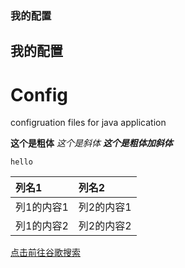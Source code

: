 ### 我的配置
## 我的配置
# Config
configruation files for java application

**这个是粗体**
*这个是斜体*
***这个是粗体加斜体***

```
hello 
```

|列名1|列名2|
|:---|:---|
|列1的内容1|列2的内容1|
|列1的内容2|列2的内容2|

[点击前往谷歌搜索](https://www.baidu.com/)

